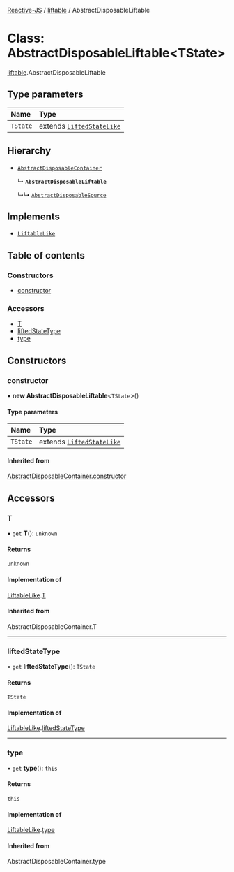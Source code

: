 [Reactive-JS](../README.md) / [liftable](../modules/liftable.md) / AbstractDisposableLiftable

# Class: AbstractDisposableLiftable<TState\>

[liftable](../modules/liftable.md).AbstractDisposableLiftable

## Type parameters

| Name | Type |
| :------ | :------ |
| `TState` | extends [`LiftedStateLike`](../interfaces/liftable.LiftedStateLike.md) |

## Hierarchy

- [`AbstractDisposableContainer`](container.AbstractDisposableContainer.md)

  ↳ **`AbstractDisposableLiftable`**

  ↳↳ [`AbstractDisposableSource`](source.AbstractDisposableSource.md)

## Implements

- [`LiftableLike`](../interfaces/liftable.LiftableLike.md)

## Table of contents

### Constructors

- [constructor](liftable.AbstractDisposableLiftable.md#constructor)

### Accessors

- [T](liftable.AbstractDisposableLiftable.md#t)
- [liftedStateType](liftable.AbstractDisposableLiftable.md#liftedstatetype)
- [type](liftable.AbstractDisposableLiftable.md#type)

## Constructors

### constructor

• **new AbstractDisposableLiftable**<`TState`\>()

#### Type parameters

| Name | Type |
| :------ | :------ |
| `TState` | extends [`LiftedStateLike`](../interfaces/liftable.LiftedStateLike.md) |

#### Inherited from

[AbstractDisposableContainer](container.AbstractDisposableContainer.md).[constructor](container.AbstractDisposableContainer.md#constructor)

## Accessors

### T

• `get` **T**(): `unknown`

#### Returns

`unknown`

#### Implementation of

[LiftableLike](../interfaces/liftable.LiftableLike.md).[T](../interfaces/liftable.LiftableLike.md#t)

#### Inherited from

AbstractDisposableContainer.T

___

### liftedStateType

• `get` **liftedStateType**(): `TState`

#### Returns

`TState`

#### Implementation of

[LiftableLike](../interfaces/liftable.LiftableLike.md).[liftedStateType](../interfaces/liftable.LiftableLike.md#liftedstatetype)

___

### type

• `get` **type**(): `this`

#### Returns

`this`

#### Implementation of

[LiftableLike](../interfaces/liftable.LiftableLike.md).[type](../interfaces/liftable.LiftableLike.md#type)

#### Inherited from

AbstractDisposableContainer.type
